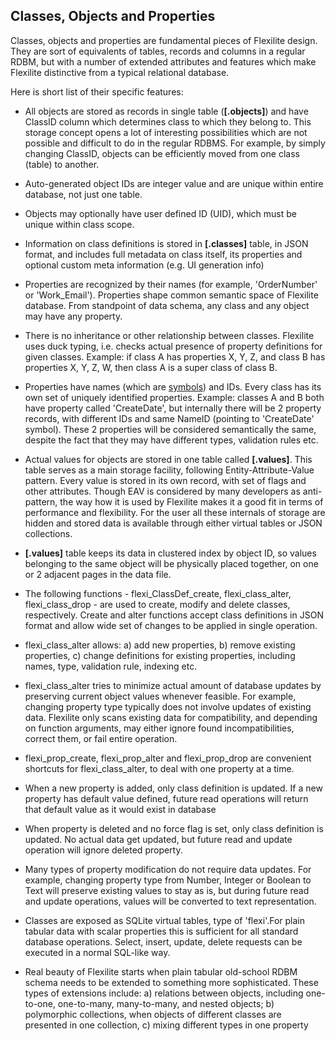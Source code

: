 ## Classes, Objects and Properties

Classes, objects and properties are fundamental pieces of Flexilite design. They are sort of equivalents of tables, records and columns
in a regular RDBM, but with a number of extended attributes and features which make Flexilite distinctive from a typical
relational database.

Here is short list of their specific features:
* All objects are stored as records in single table (**[.objects]**) and have ClassID column which determines class to which they belong to.
This storage concept opens a lot of interesting possibilities which are not possible and difficult to do in the regular RDBMS.
For example, by simply changing ClassID, objects can be efficiently moved from one class (table) to another.

* Auto-generated object IDs are integer value and are unique within entire database, not just one table.

* Objects may optionally have user defined ID (UID), which must be unique within class scope.

* Information on class definitions is stored in **[.classes]** table, in JSON format, and includes full metadata on class itself, its properties
and optional custom meta information (e.g. UI generation info)

* Properties are recognized by their names (for example, 'OrderNumber' or 'Work_Email'). Properties shape common semantic space of Flexilite database. From standpoint of data schema,
 any class and any object may have any property.

* There is no inheritance or other relationship between classes. Flexilite uses duck typing, i.e. checks actual presence of property definitions
 for given classes. Example: if class A has properties X, Y, Z, and class B has properties X, Y, Z, W, then class A is a super class of class B.

* Properties have names (which are [symbols](./DataTypes.md)) and IDs. Every class has its own set of uniquely identified properties.
Example: classes A and B both have property called 'CreateDate', but internally there will be 2 property records, with different IDs and
 same NameID (pointing to 'CreateDate' symbol). These 2 properties will be considered semantically the same, despite the fact that they may have
 different types, validation rules etc.

* Actual values for objects are stored in one table called **[.values]**. This table serves as a main storage facility, following
Entity-Attribute-Value pattern. Every value is stored in its own record, with set of flags and other attributes. Though EAV is considered by
many developers as anti-pattern, the way how it is used by Flexilite makes it a good fit in terms of performance and flexibility.
For the user all these internals of storage are hidden and stored data is available through either virtual tables or JSON collections.

* **[.values]** table keeps its data in clustered index by object ID, so values belonging to the same object will be physically placed together,
on one or 2 adjacent pages in the data file.

* The following functions - flexi_ClassDef_create, flexi_class_alter, flexi_class_drop - are used to create, modify and delete classes, respectively.
Create and alter functions accept class definitions in JSON format and allow wide set of changes to be applied in single operation.

* flexi_class_alter allows: a) add new properties, b) remove existing properties, c) change definitions for existing properties, including
names, type, validation rule, indexing etc.

* flexi_class_alter tries to minimize actual amount of database updates by preserving current object values whenever
feasible. For example, changing property type typically does not involve updates of existing data. Flexilite only scans existing data for
 compatibility, and depending on function arguments, may either ignore found incompatibilities, correct them, or fail entire operation.

* flexi_prop_create, flexi_prop_alter and flexi_prop_drop are convenient shortcuts for flexi_class_alter, to deal with one property at a time.

* When a new property is added, only class definition is updated. If a new property has default value defined, future read operations will
 return that default value as it would exist in database

* When property is deleted and no force flag is set, only class definition is updated. No actual data get updated, but future read and update
operation will ignore deleted property.

* Many types of property modification do not require data updates. For example, changing property type from Number, Integer or Boolean to Text
will preserve existing values to stay as is, but during future read and update operations, values will be converted to text representation.

* Classes are exposed as SQLite virtual tables, type of 'flexi'.For plain tabular data with scalar properties this is sufficient for all standard
database operations. Select, insert, update, delete requests can be executed in a normal SQL-like way.

* Real beauty of Flexilite starts when plain tabular old-school RDBM schema needs to be extended to something more sophisticated.
These types of extensions include: a) relations between objects, including one-to-one, one-to-many, many-to-many, and nested objects;
b) polymorphic collections, when objects of different classes are presented in one collection, c) mixing different types in one property

